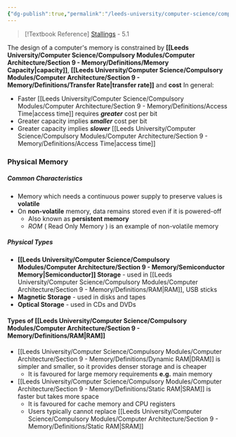 ```yaml
---
{"dg-publish":true,"permalink":"/leeds-university/computer-science/compulsory-modules/computer-architecture/section-9-memory/section-9-memory/"}
---
```


>[!Textbook Reference]
> [Stallings](https://leeds.primo.exlibrisgroup.com/permalink/44LEE_INST/13rlbcs/alma991012536539705181) - 5.1

The design of a computer's memory is constrained by **[[Leeds University/Computer Science/Compulsory Modules/Computer Architecture/Section 9 - Memory/Definitions/Memory Capacity\|capacity]]**, **[[Leeds University/Computer Science/Compulsory Modules/Computer Architecture/Section 9 - Memory/Definitions/Transfer Rate\|transfer rate]]** and **cost**
In general:
- Faster [[Leeds University/Computer Science/Compulsory Modules/Computer Architecture/Section 9 - Memory/Definitions/Access Time\|access time]] requires ***greater*** cost per bit
- Greater capacity implies ***smaller*** cost per bit
- Greater capacity implies ***slower*** [[Leeds University/Computer Science/Compulsory Modules/Computer Architecture/Section 9 - Memory/Definitions/Access Time\|access time]]
### Physical Memory
##### Common Characteristics
- Memory which needs a continuous power supply to preserve values is **volatile**
- On **non-volatile** memory, data remains stored even if it is powered-off
	- Also known as **persistent memory**
	- *ROM* ( Read Only Memory ) is an example of non-volatile memory
##### Physical Types
- **[[Leeds University/Computer Science/Compulsory Modules/Computer Architecture/Section 9 - Memory/Semiconductor Memory\|Semiconductor]] Storage** - used in [[Leeds University/Computer Science/Compulsory Modules/Computer Architecture/Section 9 - Memory/Definitions/RAM\|RAM]], USB sticks
- **Magnetic Storage** - used in disks and tapes
- **Optical Storage** - used in CDs and DVDs
#### Types of [[Leeds University/Computer Science/Compulsory Modules/Computer Architecture/Section 9 - Memory/Definitions/RAM\|RAM]]
- [[Leeds University/Computer Science/Compulsory Modules/Computer Architecture/Section 9 - Memory/Definitions/Dynamic RAM\|DRAM]] is simpler and smaller, so it provides denser storage and is cheaper
	- It is favoured for large memory requirements
	  **e.g.** main memory
- [[Leeds University/Computer Science/Compulsory Modules/Computer Architecture/Section 9 - Memory/Definitions/Static RAM\|SRAM]] is faster but takes more space
	- It is favoured for cache memory and CPU registers
	- Users typically cannot replace [[Leeds University/Computer Science/Compulsory Modules/Computer Architecture/Section 9 - Memory/Definitions/Static RAM\|SRAM]]
